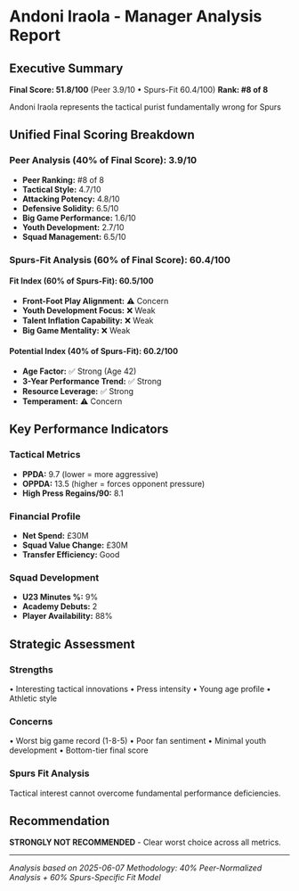 # Andoni Iraola - Manager Analysis Report

## Executive Summary

**Final Score: 51.8/100** (Peer 3.9/10 • Spurs-Fit 60.4/100)
**Rank: #8 of 8**

Andoni Iraola represents the tactical purist fundamentally wrong for Spurs

## Unified Final Scoring Breakdown

### Peer Analysis (40% of Final Score): 3.9/10
- **Peer Ranking:** #8 of 8
- **Tactical Style:** 4.7/10
- **Attacking Potency:** 4.8/10  
- **Defensive Solidity:** 6.5/10
- **Big Game Performance:** 1.6/10
- **Youth Development:** 2.7/10
- **Squad Management:** 6.5/10

### Spurs-Fit Analysis (60% of Final Score): 60.4/100

#### Fit Index (60% of Spurs-Fit): 60.5/100
- **Front-Foot Play Alignment:** ⚠️ Concern
- **Youth Development Focus:** ❌ Weak  
- **Talent Inflation Capability:** ❌ Weak
- **Big Game Mentality:** ❌ Weak

#### Potential Index (40% of Spurs-Fit): 60.2/100
- **Age Factor:** ✅ Strong (Age 42)
- **3-Year Performance Trend:** ✅ Strong
- **Resource Leverage:** ✅ Strong
- **Temperament:** ⚠️ Concern

## Key Performance Indicators

### Tactical Metrics
- **PPDA:** 9.7 (lower = more aggressive)
- **OPPDA:** 13.5 (higher = forces opponent pressure)
- **High Press Regains/90:** 8.1

### Financial Profile  
- **Net Spend:** £30M
- **Squad Value Change:** £30M
- **Transfer Efficiency:** Good

### Squad Development
- **U23 Minutes %:** 9%
- **Academy Debuts:** 2
- **Player Availability:** 88%

## Strategic Assessment

### Strengths
• Interesting tactical innovations
• Press intensity
• Young age profile
• Athletic style

### Concerns  
• Worst big game record (1-8-5)
• Poor fan sentiment
• Minimal youth development
• Bottom-tier final score

### Spurs Fit Analysis
Tactical interest cannot overcome fundamental performance deficiencies.

## Recommendation

**STRONGLY NOT RECOMMENDED** - Clear worst choice across all metrics.

---

*Analysis based on 2025-06-07*
*Methodology: 40% Peer-Normalized Analysis + 60% Spurs-Specific Fit Model*
